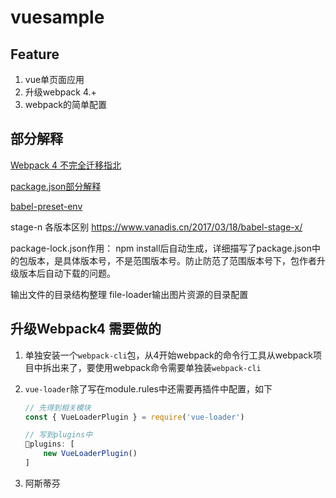 # vuesample

## Feature
1. vue单页面应用
2. 升级webpack 4.+
3. webpack的简单配置

## 部分解释

[Webpack 4 不完全迁移指北](https://github.com/dwqs/blog/issues/60)


[package.json部分解释](https://github.com/yangbo5207/qqmusic/wiki/%E9%A1%B9%E7%9B%AE%E9%85%8D%E7%BD%AE%E6%96%87%E4%BB%B6package.json%E9%87%8C%E4%BE%9D%E8%B5%96%E7%BB%84%E4%BB%B6%E7%9A%84%E7%AE%80%E4%BB%8B)

[babel-preset-env](https://juejin.im/entry/59c4f9dd6fb9a00a4c271167)

stage-n 各版本区别
https://www.vanadis.cn/2017/03/18/babel-stage-x/

package-lock.json作用： npm install后自动生成，详细描写了package.json中的包版本，是具体版本号，不是范围版本号。防止防范了范围版本号下，包作者升级版本后自动下载的问题。


输出文件的目录结构整理
file-loader输出图片资源的目录配置

## 升级Webpack4 需要做的

1. 单独安装一个`webpack-cli`包，从4开始webpack的命令行工具从webpack项目中拆出来了，要使用webpack命令需要单独装`webpack-cli` 

2. `vue-loader`除了写在module.rules中还需要再插件中配置，如下
    ```javascript
    // 先得到相关模块
    const { VueLoaderPlugin } = require('vue-loader')

    // 写到plugins中
    plugins: [
        new VueLoaderPlugin()
    ]
    ```
3. 阿斯蒂芬



